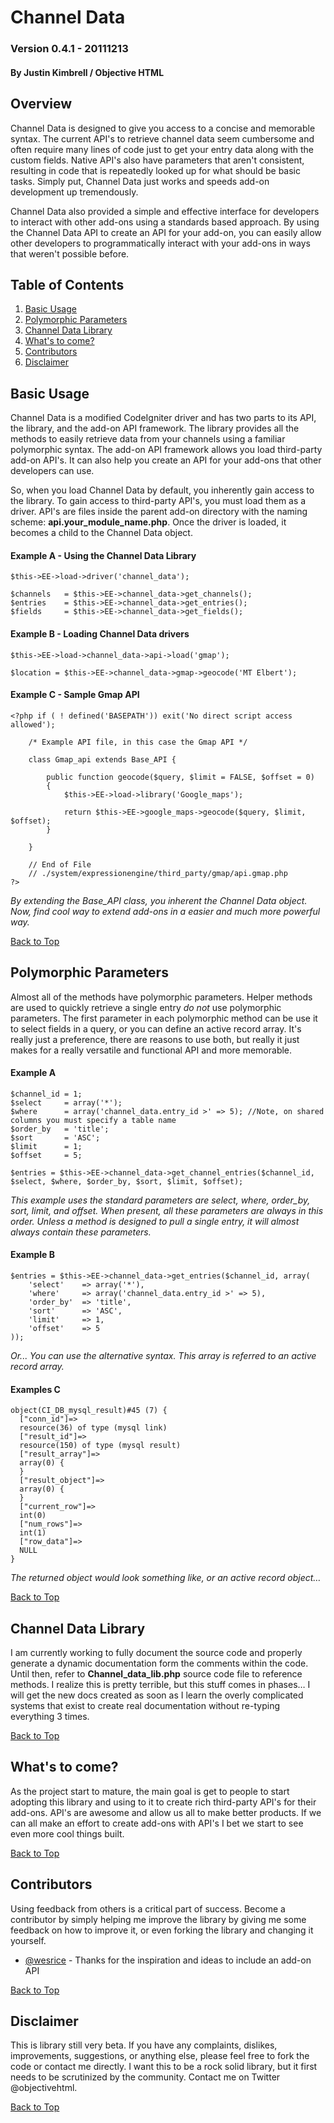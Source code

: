 Channel Data
============

### Version 0.4.1 - 20111213

#### By Justin Kimbrell / Objective HTML

Overview
--------

Channel Data is designed to give you access to a concise and memorable syntax. The current API's to retrieve channel data seem cumbersome and often require many lines of code just to get your entry data along with the custom fields. Native API's also have parameters that aren't consistent, resulting in code that is repeatedly looked up for what should be basic tasks. Simply put, Channel Data just works and speeds add-on development up tremendously. 

Channel Data also provided a simple and effective interface for developers to interact with other add-ons using a standards based approach. By using the Channel Data API to create an API for your add-on, you can easily allow other developers to programmatically interact with your add-ons in ways that weren't possible before.

Table of Contents
-----------------

  1. [Basic Usage]( #basicusage "Go to Basic Usage")
  2. [Polymorphic Parameters]( #polymorphicparameters "Go to 'Polymorphic Parameters' section")
  3. [Channel Data Library]( #channeldatalibrary "Go to the 'Channel Data Library' section")
  4. [What's to come?](#whatstocome "Go to the 'What's to come' section")
  5. [Contributors](#contributors "Go to the 'Contributors' section")
  6. [Disclaimer](#disclaimer "Go to the Disclaimer section")

Basic Usage
-----------

Channel Data is a modified CodeIgniter driver and has two parts to its API, the library, and the add-on API framework. The library provides all the methods to easily retrieve data from your channels using a familiar polymorphic syntax. The add-on API framework allows you load third-party add-on API's. It can also help you create an API for your add-ons that other developers can use.

So, when you load Channel Data by default, you inherently gain access to the library. To gain access to third-party API's, you must load them as a driver. API's are files inside the parent add-on directory with the naming scheme: __api.your_module_name.php__. Once the driver is loaded, it becomes a child to the Channel Data object.

#### Example A - Using the Channel Data Library

	$this->EE->load->driver('channel_data');

	$channels 	= $this->EE->channel_data->get_channels();
	$entries    = $this->EE->channel_data->get_entries();
	$fields     = $this->EE->channel_data->get_fields();

#### Example B - Loading Channel Data drivers
	
	$this->EE->load->channel_data->api->load('gmap');

	$location = $this->EE->channel_data->gmap->geocode('MT Elbert');

#### Example C - Sample Gmap API
	
	<?php if ( ! defined('BASEPATH')) exit('No direct script access allowed');

		/* Example API file, in this case the Gmap API */

		class Gmap_api extends Base_API {

			public function geocode($query, $limit = FALSE, $offset = 0)
			{
				$this->EE->load->library('Google_maps');
		
				return $this->EE->google_maps->geocode($query, $limit, $offset);
			}

		}

		// End of File
		// ./system/expressionengine/third_party/gmap/api.gmap.php
	?>

_By extending the Base_API class, you inherent the Channel Data object. Now, find cool way to extend add-ons in a easier and much more powerful way._

[Back to Top](#channeldata "Go to the top of the page")

Polymorphic Parameters
----------------------

Almost all of the methods have polymorphic parameters. Helper methods are used to quickly retrieve a single entry _do not_ use polymorphic parameters. The first parameter in each polymorphic method can be use it to select fields in a query, or you can define an active record array. It's really just a preference, there are reasons to use both, but really it just makes for a really versatile and functional API and more memorable.

#### Example A
	
	$channel_id = 1;
	$select 	= array('*');
	$where 		= array('channel_data.entry_id >' => 5); //Note, on shared columns you must specify a table name
	$order_by 	= 'title';
	$sort		= 'ASC';
	$limit		= 1;
	$offset 	= 5;
	
	$entries = $this->EE->channel_data->get_channel_entries($channel_id, $select, $where, $order_by, $sort, $limit, $offset);
		
_This example uses the standard parameters are select, where, order_by, sort, limit, and offset. When present, all these parameters are always in this order. Unless a method is designed to pull a single entry, it will almost always contain these parameters._

#### Example B

	$entries = $this->EE->channel_data->get_entries($channel_id, array(
		'select'	=> array('*'),
		'where'		=> array('channel_data.entry_id >' => 5),
		'order_by'	=> 'title',
		'sort'		=> 'ASC',
		'limit'		=> 1,
		'offset'	=> 5
	));

_Or... You can use the alternative syntax. This array is referred to an active record array._

#### Examples C
	
	object(CI_DB_mysql_result)#45 (7) {
	  ["conn_id"]=>
	  resource(36) of type (mysql link)
	  ["result_id"]=>
	  resource(150) of type (mysql result)
	  ["result_array"]=>
	  array(0) {
	  }
	  ["result_object"]=>
	  array(0) {
	  }
	  ["current_row"]=>
	  int(0)
	  ["num_rows"]=>
	  int(1)
	  ["row_data"]=>
	  NULL
	}

_The returned object would look something like, or an active record object…_

[Back to Top](#channeldata "Go to the top of the page")

Channel Data Library	
--------------------

I am currently working to fully document the source code and properly generate a dynamic documentation form the comments within the code. Until then, refer to __Channel_data_lib.php__ source code file to reference methods. I realize this is pretty terrible, but this stuff comes in phases… I will get the new docs created as soon as I learn the overly complicated systems that exist to create real documentation without re-typing everything 3 times.

[Back to Top](#channeldata "Go to the top of the page")

What's to come?
---------------

As the project start to mature, the main goal is get to people to start adopting this library and using to it to create rich third-party API's for their add-ons. API's are awesome and allow us all to make better products. If we can all make an effort to create add-ons with API's I bet we start to see even more cool things built.

[Back to Top](#channeldata "Go to the top of the page")

Contributors
------------

Using feedback from others is a critical part of success. Become a contributor by simply helping me improve the library by giving me some feedback on how to improve it, or even forking the library and changing it yourself.

 -  [@wesrice](#https://www.twitter.com/wesrice "Go to @wesrice's Twitter page") - Thanks for the inspiration and ideas to include an add-on API

[Back to Top](#channeldata "Go to the top of the page")

Disclaimer
----------

This is library still very beta. If you have any complaints, dislikes, improvements, suggestions, or anything else, please feel free to fork the code or contact me directly. I want this to be a rock solid library, but it first needs to be scrutinized by the community. Contact me on Twitter @objectivehtml.

[Back to Top](#channeldata "Go to the top of the page")
